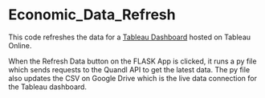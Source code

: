 # Economic_Data_Refresh

This code refreshes the data for a [Tableau Dashboard](https://prod-apnortheast-a.online.tableau.com/#/site/riddhi1008/workbooks/168022?:origin=card_share_link) hosted on Tableau Online. 

When the Refresh Data button on the FLASK App is clicked, it runs a py file which sends requests to the Quandl API to get the latest data. The py file also updates the CSV on Google Drive which is the live data connection for the Tableau dashboard.

